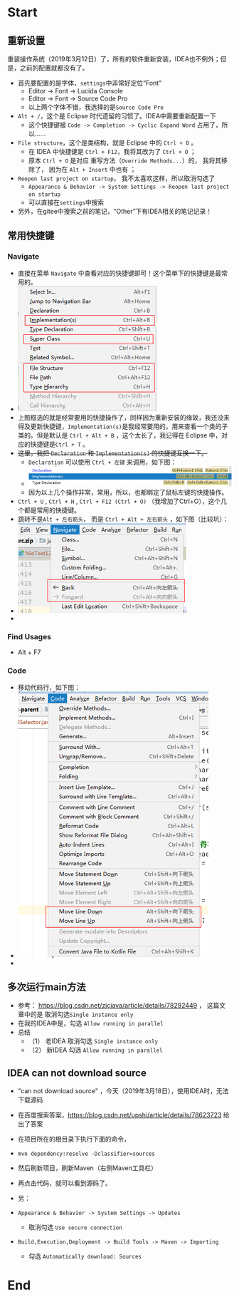 # Start

## 重新设置

重装操作系统（2019年3月12日）了，所有的软件重新安装，IDEA也不例外；但是，之前的配置就都没有了。

- 首先要配置的是字体，`settings`中非常好定位“Font”
  - Editor -> Font -> Lucida Console
  - Editor -> Font -> Source Code Pro
  - 以上两个字体不错，我选择的是`Source Code Pro`
- `Alt + /`，这个是 Eclipse 时代遗留的习惯了。IDEA中需要重新配置一下
  - 这个快捷键被 `Code -> Completion -> Cyclic Expand Word` 占用了，所以……
- `File structure`，这个是类结构，就是 Eclipse 中的 `Ctrl + O` 。
  - 在 IDEA 中快捷键是 `Ctrl + F12`，我将其改为了 `Ctrl + O`  ；
  - 原本  `Ctrl + O` 是对应 重写方法（`Override Methods...`）的， 我将其移除了， 因为在 `Alt + Insert` 中也有 ；
- `Reopen last project on startup`， 我不太喜欢这样，所以取消勾选了
  - `Appearance & Behavior -> System Settings -> Reopen last project on startup`
  - 可以直接在`settings`中搜索
- 另外，在gitee中搜索之前的笔记，“Other”下有IDEA相关的笔记记录！

## 常用快捷键

### Navigate

- 直接在菜单 `Navigate` 中查看对应的快捷键即可！这个菜单下的快捷键是最常用的。
- ![](./imgs/132_IDEA_Navigate_shortcut_keys.png)
- 上图框选的就是经常要用的快捷操作了，同样因为重新安装的缘故，我还没来得及更新快捷键，`Implementation(s)`是我经常要用的，用来查看一个类的子类的。但是默认是 `Ctrl + Alt + B` ，这个太长了，我记得在 Eclipse 中，对应的快捷键是`Ctrl + T` 。
- ~~这里，我把 `Declaration` 和 `Implementation(s)` 的快捷键互换一下。~~
  - `Declaration`   可以使用 `Ctrl + 左键` 来调用，如下图：
  - ![](./imgs/132_IDEA_Implementations_shortcut_keys.png)
  - 因为以上几个操作非常，常用，所以，也都绑定了鼠标左键的快捷操作。
- `Ctrl + U` , `Ctrl + H` , `Ctrl + F12 (Ctrl + O)` （我增加了Ctrl+O），这个几个都是常用的快捷键。
- 跳转不是`Alt + 左右箭头`， 而是 `Ctrl + Alt + 左右箭头` ，如下图（比较坑）：
- ![](./imgs/132_IDEA_shortcut_002.png)
- 



### Find Usages

- Alt + F7



### Code

- 移动代码行，如下图：
- ![](./imgs/132_IDEA_shortcut_003.png)
- 



## 多次运行main方法

- 参考： <https://blog.csdn.net/zjcjava/article/details/78292449> ， 这篇文章中的是 取消勾选`Single instance only`
- 在我的IDEA中是，勾选 `Allow running in parallel`
- 总结
  - （1） 老IDEA 取消勾选 `Single instance only`
  - （2） 新IDEA 勾选 `Allow running in parallel`

## IDEA can not download source

- "can not download source" ，今天（2019年3月18日），使用IDEA时，无法下载源码

- 在百度搜索答案，<https://blog.csdn.net/upshi/article/details/78623723> 给出了答案

- 在项目所在的根目录下执行下面的命令， 

- ```
  mvn dependency:resolve -Dclassifier=sources
  ```

- 然后刷新项目，刷新Maven（右侧Maven工具栏）

- 再点击代码，就可以看到源码了。

- 另：

- `Appearance & Behavior -> System Settings -> Updates`

  - 取消勾选 `Use secure connection`

- `Build,Execution,Deployment -> Build Tools -> Maven -> Importing`

  - 勾选 `Automatically download: Sources`



# End